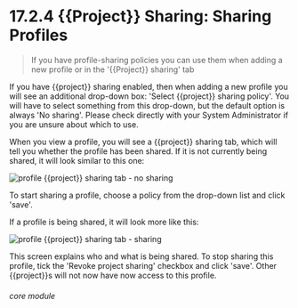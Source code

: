 # 17.2.4 <i class="fas fa-project-diagram"></i> {{Project}} Sharing: Sharing Profiles

> If you have profile-sharing policies you can use them when adding a new profile or in the '{{Project}} sharing' tab


If you have {{project}} sharing enabled, then when adding a new profile you will see an additional drop-down box: 'Select {{project}} sharing policy'. You will have to select something from this drop-down, but the default option is always 'No sharing'. Please check directly with your System Administrator if you are unsure about which to use.

When you view a profile, you will see a {{project}} sharing tab, which will tell you whether the profile has been shared. If it is not currently being shared, it will look similar to this one:

![profile {{project}} sharing tab - no sharing](17.2.4a.png)

To start sharing a profile, choose a policy from the drop-down list and click 'save'.

If a profile is being shared, it will look more like this:

![profile {{project}} sharing tab - sharing](17.2.4b.png)

This screen explains who and what is being shared. To stop sharing this profile, tick the 'Revoke project sharing' checkbox and click 'save'. Other {{project}}s will not now have now access to this profile. 


###### core module


